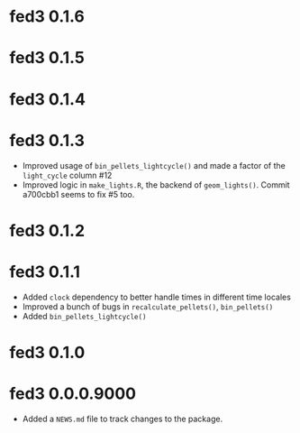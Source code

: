 # fed3 0.1.6

# fed3 0.1.5

# fed3 0.1.4

# fed3 0.1.3

* Improved usage of `bin_pellets_lightcycle()` and made a factor of the `light_cycle` column #12
* Improved logic in `make_lights.R`, the backend of `geom_lights()`. Commit a700cbb1 seems to fix #5 too.

# fed3 0.1.2

# fed3 0.1.1

* Added `clock` dependency to better handle times in different time locales
* Improved a bunch of bugs in `recalculate_pellets()`, `bin_pellets()`
* Added `bin_pellets_lightcycle()`

# fed3 0.1.0

# fed3 0.0.0.9000

* Added a `NEWS.md` file to track changes to the package.
